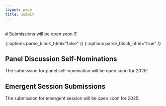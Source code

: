 ```yaml
---
layout: page
title: Submit
---
```


<div id="submission"></div>
<br>
# Submissions will be open soon !!!

{::options parse_block_html="false" /}
{::options parse_block_html="true" /}

<!-- This year, you can **self-nominate** as a speakers for one of our **panel discussions** and/or submit your own **emergent session**. 

<p align="justify">
  Before starting your submission make sure you are familiar with the [OSR formats](/formats.md){:target="_blank"}.
</p>

<p align="justify">
  We are also always **looking for volunteers** to help us with the organisation of the OSR activities. If you are interested to join us, 
  please fill in this [form](https://forms.office.com/r/k9dL88hYiJ){:target="_blank"}! <br><br>
  You can find more info on volunteering opportunities [here](https://ohbm.github.io/osr2024/opportunities/){:target="_blank"} or by contacting us through e-mail: ohbmopenscience@gmail.com
</p> -->

## Panel Discussion Self-Nominations

The submission for panel self-nomination will be open soon for 2025!

<!-- <p align="justify">
**Panel Sessions** are moderated discussions amongst selected speakers and OSR attendees about various relevant topics, spanning across all aspects of open science practices.
</p>
<p align="justify">
You can self-nominate as a speaker for the following **hybrid panel discussions**: <br> 
**9:00 GMT+9 June 24, 2024** (Monday): Topic 1: Open Science - who pays the bill <br>
**9:00 GMT+9 June 25, 2024** (Tuesday): Topic 2: Getting started in Open Science <br>
**13:30 GMT+9 June 25, 2024** (Tuesday): Topic 3: Many A Little Makes A Mickle - Crowdsourcing for brain mapping <br><br>
**11:15 GMT+9 June 26, 2024** (Wednesday): Topic 4: Changing face of Open Science <br>
**9:00 GMT+9 June 27, 2024** (Thursday): Topic 5: Open Science in Asia/Korea <br> -->

<!-- **We will release the form for self-nomination as a panelist soon!** -->
<!-- **You can self-nominate as a panelist until May 15th (11:59pm anywhere on Earth) through this [form](https://forms.office.com/r/pBYUbr5bEg){:target="_blank"}.**<br> <br>
After this date, the nominations will be reviewed by the OSR team based on the experience in the topic and a diversity of speakers, and we will notify the self-nominees in early June. <br>  -->
</p>
<!-- {::options parse_block_html="false" /} -->

## Emergent Session Submissions

The submission for emergent session will be open soon for 2025!

<!-- {::options parse_block_html="false" /}
{::options parse_block_html="true" /}
<p align="justify">
  **Emergent sessions** are live discussions among a small group of panel members, mediated by a host and open to audience of the OSR. The discussions may cover more advanced topics related to open-science or EDI (Equality, Diversity and Inclusion) issues.
</p>
<p align="justify">
During the OSR attendees can hold **hybrid emergent sessions**. <br> 
This year we offer **5 slots** for application. For now, we open submissions to 2 slots, and the other 2 will be open shortly before the conference:<br>
**12:45-13:45 (GMT+9) June 24** (Monday) : OSR: Emergent Session #1 <br>
**17:45-18:45 (GMT+9) June 24** (Monday) : OSR: Emergent Session #2 <br>
**9:00-10:00 (GMT+9) June 26** (Wednesday) : OSR: Emergent Session #3 <br>
**15:45-16:45 (GMT+9) June 26** (Wednesday) : OSR: Emergent Session #4 <br>
**13:00-14:00 (GMT+9) June 27** (Thursday) : OSR: Emergent Session #5 <br>
<br>  -->
<!-- **You can request to hold such a session by creating an issue through our github repo [template](https://github.com/ohbm/osr2024/issues/1){:target="_blank"}.**<br> <br> -->
<!-- The sessions will be reviewed based on their timeliness and interest to the open science audience by the OSR team and we will notify everyone of their assigned sessions in early June. <br>  -->
</p>
<!-- {::options parse_block_html="false" /} -->

<!-- <figure class="video_container">
  <iframe width="640px" height= "480px" src= "https://forms.office.com/Pages/ResponsePage.aspx?id=DQSIkWdsW0yxEjajBLZtrQAAAAAAAAAAAAMAAC9pqdJUME0xMUowV0ZEWEpWQjM3TVRFVk5SOE1YSC4u&embed=true" frameborder= "0" marginwidth= "0" marginheight= "0" style= "border: none; max-width:100%; max-height:100vh" allowfullscreen webkitallowfullscreen mozallowfullscreen msallowfullscreen> </iframe>
</figure> -->
<br>
